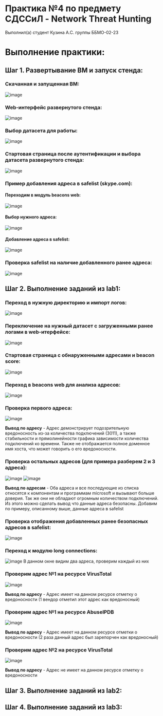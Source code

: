 # **Практика №4 по предмету СДССиЛ - Network Threat Hunting**
Выполнил(а) студент Кузина А.С. группы ББМО-02-23
# **Выполнение практики:**
## **Шаг 1. Развертывание ВМ и запуск стенда:**
### **Скачанная и запущенная ВМ:**
![image](images/1.png)
### **Web-интерфейс развернутого стенда:**
![image](images/2.png)
### **Выбор датасета для работы:**
![image](images/3.png)
### **Стартовая страница после аутентификации и выбора датасета развернутого стенда:**
![image](images/4.png)
### **Пример добавления адреса в safelist (skype.com):**
#### **Переходим в модуль beacons web:**
![image](images/5.png)
#### **Выбор нужного адреса:**
![image](images/6.png)
#### **Добавление адреса в safelist:**
![image](images/7.png)
### **Проверка safelist на наличие добавленного ранее адреса:**
![image](images/8.png)
## **Шаг 2. Выполнение заданий из lab1:**
### **Переход в нужную директорию и импорт логов:**
![image](images/9.png)
### **Переключение на нужный датасет с загруженными ранее логами в web-итерфейсе:**
![image](images/10.png)
### **Стартовая страница с обнаруженными адресами и beacon score:**
![image](images/11.png)
### **Переход в beacons web для анализа адресов:**
![image](images/12.png)
### **Проверка первого адреса:**
![image](images/12.png)

**Вывод по адресу** - Адрес демонстрирует подозрительную вредоносность из-за количества подключений (3011), а также стабильности и прямолинейности графика зависимости количества подключений ко времени. Также не отображается полное доменное имя хоста, что может говорить о его вредоносности.
### **Проверка остальных адресов (для примера разберем 2 и 3 адреса):**
![image](images/13.png)
![image](images/14.png)

**Вывод по адресам** - Оба адреса и все последующие из списка относятся к компонентам и программам microsoft и вызывают больше доверия. Так же они не обладают огромным количеством подключений. Из этого можно сделать вывод что данные адреса безопасны. Добавим по примеру, описанному выше, данные адреса в safelist
### **Проверка отображения добавленных ранее безопасных адресов в safelist:**
![image](images/15.png)
### **Переход к модулю long connections:**
![image](images/16.png)
В данном окне видим два адреса, проверим каждый из них
### **Проверим адрес №1 на ресурсе VirusTotal**
![image](images/17.png)

**Вывод по адресу** - Адрес имеет на данном ресурсе отметку о вредоносности (1 вендор отметил этот адрес как вредоносный)
### **Проверим адрес №1 на ресурсе AbuselPDB**
![image](images/18.png)

**Вывод по адресу** - Адрес имеет на данном ресурсе отметки о вредоносности (2 раза данный адрес был зарепорчен как вредоносный)
### **Проверим адрес №2 на ресурсе VirusTotal**
![image](images/19.png)

**Вывод по адресу** - Адрес не имеет на данном ресурсе отметку о вредоносности
## **Шаг 3. Выполнение заданий из lab2:**

## **Шаг 4. Выполнение заданий из lab3:**
